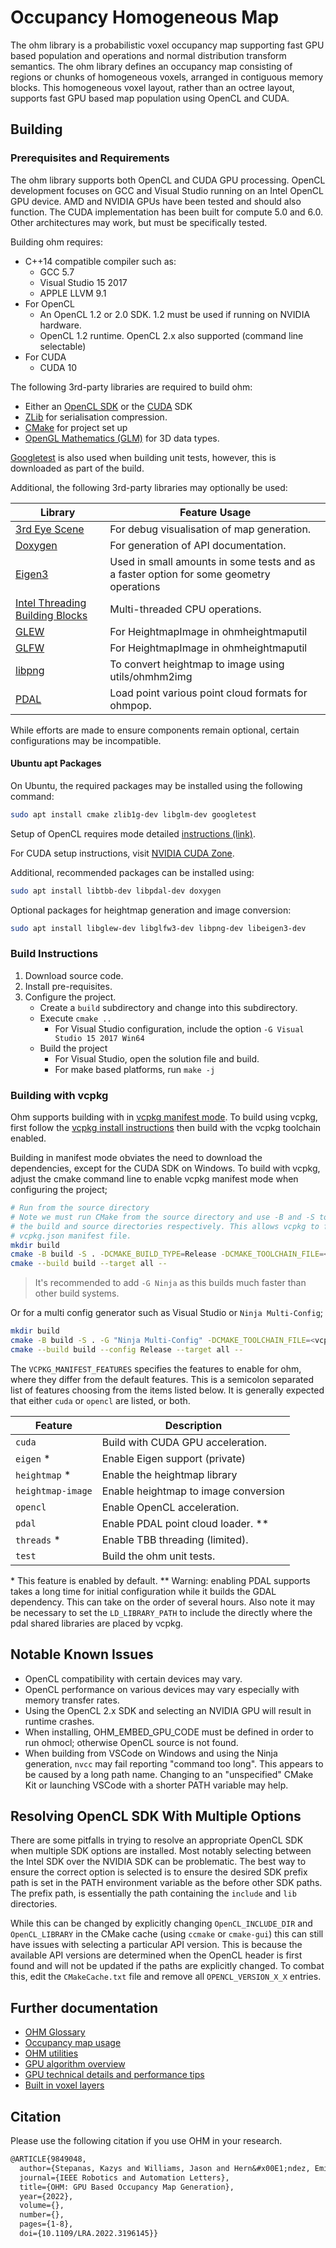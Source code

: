 # Occupancy Homogeneous Map

The ohm library is a probabilistic voxel occupancy map supporting fast GPU based population and operations and normal distribution transform semantics. The ohm library defines an occupancy map consisting of regions or chunks of homogeneous voxels, arranged in contiguous memory blocks. This homogeneous voxel layout, rather than an octree layout, supports fast GPU based map population using OpenCL and CUDA.

## Building

### Prerequisites and Requirements

The ohm library supports both OpenCL and CUDA GPU processing. OpenCL development focuses on GCC and Visual Studio running on an Intel OpenCL GPU device. AMD and NVIDIA GPUs have been tested and should also function. The CUDA implementation has been built for compute 5.0 and 6.0. Other architectures may work, but must be specifically tested.

Building ohm requires:

- C++14 compatible compiler such as:
  - GCC 5.7
  - Visual Studio 15 2017
  - APPLE LLVM 9.1
- For OpenCL
  - An OpenCL 1.2 or 2.0 SDK. 1.2 must be used if running on NVIDIA hardware.
  - OpenCL 1.2 runtime. OpenCL 2.x also supported (command line selectable)
- For CUDA
  - CUDA 10

The following 3rd-party libraries are required to build ohm:

- Either an [OpenCL SDK](./OpenCL.md) or the [CUDA](https://developer.nvidia.com/cuda-zone) SDK
- [ZLib](https://www.zlib.net/) for serialisation compression.
- [CMake](https://cmake.org/) for project set up
- [OpenGL Mathematics (GLM)](https://glm.g-truc.net/) for 3D data types.

[Googletest](https://github.com/google/googletest) is also used when building unit tests, however, this is downloaded as part of the build.

Additional, the following 3rd-party libraries may optionally be used:

| Library                                                                     | Feature Usage                                                                           |
| --------------------------------------------------------------------------- | --------------------------------------------------------------------------------------- |
| [3rd Eye Scene](https://github.com/data61/3rdEyeScene)                      | For debug visualisation of map generation.                                              |
| [Doxygen](http://www.doxygen.nl/)                                           | For generation of API documentation.                                                    |
| [Eigen3](http://eigen.tuxfamily.org/index.php)                              | Used in small amounts in some tests and as a faster option for some geometry operations |
| [Intel Threading Building Blocks](https://www.threadingbuildingblocks.org/) | Multi-threaded CPU operations.                                                          |
| [GLEW](http://glew.sourceforge.net/)                                        | For HeightmapImage in ohmheightmaputil                                                  |
| [GLFW](https://www.glfw.org/)                                               | For HeightmapImage in ohmheightmaputil                                                  |
| [libpng](http://www.libpng.org/)                                            | To convert heightmap to image using utils/ohmhm2img                                     |
| [PDAL](https://pdal.io/)                                                    | Load point various point cloud formats for ohmpop.                                      |

While efforts are made to ensure components remain optional, certain configurations may be incompatible.

#### Ubuntu apt Packages

On Ubuntu, the required packages may be installed using the following command:

```bash
sudo apt install cmake zlib1g-dev libglm-dev googletest
```

Setup of OpenCL requires mode detailed [instructions (link)](./OpenCL.md).

For CUDA setup instructions, visit [NVIDIA CUDA Zone](https://developer.nvidia.com/cuda-zone).

Additional, recommended packages can be installed using:

```bash
sudo apt install libtbb-dev libpdal-dev doxygen
```

Optional packages for heightmap generation and image conversion:

```bash
sudo apt install libglew-dev libglfw3-dev libpng-dev libeigen3-dev
```

### Build Instructions

1. Download source code.
2. Install pre-requisites.
3. Configure the project.
    - Create a `build` subdirectory and change into this subdirectory.
    - Execute `cmake ..`
        - For Visual Studio configuration, include the option `-G Visual Studio 15 2017 Win64`
    - Build the project
        - For Visual Studio, open the solution file and build.
        - For make based platforms, run `make -j`

### Building with vcpkg

Ohm supports building with in [vcpkg manifest mode](https://vcpkg.readthedocs.io/en/latest/users/manifests/). To build using vcpkg, first follow the [vcpkg install instructions](https://vcpkg.io/en/getting-started.html) then build with the vcpkg toolchain enabled.

Building in manifest mode obviates the need to download the dependencies, except for the CUDA SDK on Windows. To build with vcpkg, adjust the cmake command line to enable vcpkg manifest mode when configuring the project;

```bash
# Run from the source directory
# Note we must run CMake from the source directory and use -B and -S to specify
# the build and source directories respectively. This allows vcpkg to find the
# vcpkg.json manifest file.
mkdir build
cmake -B build -S . -DCMAKE_BUILD_TYPE=Release -DCMAKE_TOOLCHAIN_FILE=<vcpkg_path>/scripts/buildsystem/vcpkg.cmake -DVCPKG_MANIFEST_FEATURES=<features>
cmake --build build --target all --
```

> It's recommended to add `-G Ninja` as this builds much faster than other build systems.

Or for a multi config generator such as Visual Studio or `Ninja Multi-Config`;

```bash
mkdir build
cmake -B build -S . -G "Ninja Multi-Config" -DCMAKE_TOOLCHAIN_FILE=<vcpkg_path>/scripts/buildsystem/vcpkg.cmake -DVCPKG_MANIFEST_FEATURES=<features>
cmake --build build --config Release --target all --
```

The `VCPKG_MANIFEST_FEATURES` specifies the features to enable for ohm, where they differ from the default features. This is a semicolon separated list of features choosing from the items listed below. It is generally expected that either `cuda` or `opencl` are listed, or both.

| Feature           | Description                          |
| ----------------- | ------------------------------------ |
| `cuda`            | Build with CUDA GPU acceleration.    |
| `eigen` \*        | Enable Eigen support (private)       |
| `heightmap` \*    | Enable the heightmap library         |
| `heightmap-image` | Enable heightmap to image conversion |
| `opencl`          | Enable OpenCL acceleration.          |
| `pdal`            | Enable PDAL point cloud loader. \*\* |
| `threads` \*      | Enable TBB threading (limited).      |
| `test`            | Build the ohm unit tests.            |

\* This feature is enabled by default.
\*\* Warning: enabling PDAL supports takes a long time for initial configuration while it builds the GDAL dependency. This can take on the order of several hours. Also note it may be necessary to set the `LD_LIBRARY_PATH` to include the directly where the pdal shared libraries are placed by vcpkg.

## Notable Known Issues

- OpenCL compatibility with certain devices may vary.
- OpenCL performance on various devices may vary especially with memory transfer rates.
- Using the OpenCL 2.x SDK and selecting an NVIDIA GPU will result in runtime crashes.
- When installing, OHM_EMBED_GPU_CODE must be defined in order to run ohmocl; otherwise OpenCL source is not found.
- When building from VSCode on Windows and using the Ninja generation, `nvcc` may fail reporting "command too long". This appears to be caused by a long path name. Changing to an "unspecified" CMake Kit or launching VSCode with a shorter PATH variable may help.

## Resolving OpenCL SDK With Multiple Options

There are some pitfalls in trying to resolve an appropriate OpenCL SDK when multiple SDK options are installed. Most notably selecting between the Intel SDK over the NVIDIA SDK can be problematic. The best way to ensure the correct option is selected is to ensure the desired SDK prefix path is set in the PATH environment variable as the before other SDK paths. The prefix path, is essentially the path containing the `include` and `lib` directories.

While this can be changed by explicitly changing `OpenCL_INCLUDE_DIR` and `OpenCL_LIBRARY` in the CMake cache (using `ccmake` or `cmake-gui`) this can still have issues with selecting a particular API version. This is because the available API versions are determined when the OpenCL header is first found and will not be updated if the paths are explicitly changed. To combat this, edit the `CMakeCache.txt` file and remove all `OPENCL_VERSION_X_X` entries.

## Further documentation

- [OHM Glossary](./docs/docglossary.md)
- [Occupancy map usage](./docs/docusage.md)
- [OHM utilities](./docs/docutils.md)
- [GPU algorithm overview](./docs/gpu/docgpualgorithm.md)
- [GPU technical details and performance tips](./docs/gpu/docgpudetail.md)
- [Built in voxel layers](./docs/docvoxellayers.md)

## Citation

Please use the following citation if you use OHM in your research.

```txt
@ARTICLE{9849048,
  author={Stepanas, Kazys and Williams, Jason and Hern&#x00E1;ndez, Emili and Ruetz, Fabio and Hines, Thomas},
  journal={IEEE Robotics and Automation Letters}, 
  title={OHM: GPU Based Occupancy Map Generation}, 
  year={2022},
  volume={},
  number={},
  pages={1-8},
  doi={10.1109/LRA.2022.3196145}}
```
